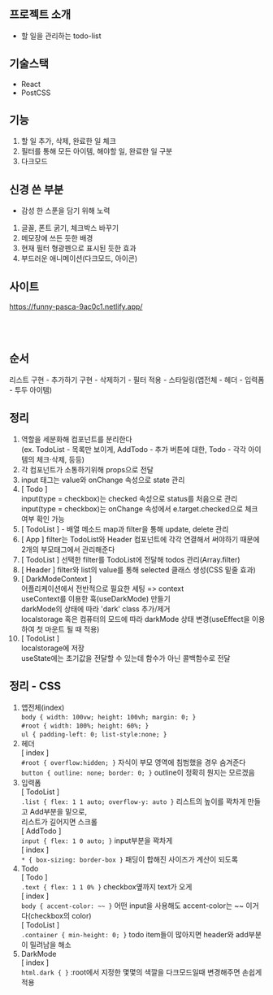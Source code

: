 ## 프로젝트 소개

- 할 일을 관리하는 todo-list

## 기술스택

- React
- PostCSS

## 기능

1. 할 일 추가, 삭제, 완료한 일 체크
2. 필터를 통해 모든 아이템, 해야할 일, 완료한 일 구분
3. 다크모드

## 신경 쓴 부분

- 감성 한 스푼을 담기 위해 노력

1. 글꼴, 폰트 굵기, 체크박스 바꾸기
2. 메모장에 쓰든 듯한 배경
3. 현재 필터 형광펜으로 표시된 듯한 효과
4. 부드러운 애니메이션(다크모드, 아이콘)

## 사이트

https://funny-pasca-9ac0c1.netlify.app/

<br/>
<br/>

## 순서

리스트 구현 - 추가하기 구현 - 삭제하기 - 필터 적용 - 스타일링(앱전체 - 헤더 - 입력폼 - 투두 아이템)

## 정리

1. 역할을 세분화해 컴포넌트를 분리한다  
   (ex. TodoList - 목록만 보이게, AddTodo - 추가 버튼에 대한, Todo - 각각 아이템의 체크·삭제, 등등)
2. 각 컴포넌트가 소통하기위해 props으로 전달
3. input 태그는 value와 onChange 속성으로 state 관리
4. [ Todo ]  
   input(type = checkbox)는 checked 속성으로 status를 처음으로 관리  
   input(type = checkbox)는 onChange 속성에서 e.target.checked으로 체크 여부 확인 가능
5. [ TodoList ] - 배열 메소드 map과 filter을 통해 update, delete 관리
6. [ App ] filter는 TodoList와 Header 컴포넌트에 각각 연결해서 써야하기 때문에 2개의 부모태그에서 관리해준다
7. [ TodoList ] 선택한 filter를 TodoList에 전달해 todos 관리(Array.filter)
8. [ Header ] filter와 list의 value를 통해 selected 클래스 생성(CSS 밑줄 효과)
9. [ DarkModeContext ]  
   어플리케이션에서 전반적으로 필요한 세팅 => context  
   useContext를 이용한 훅(useDarkMode) 만들기  
   darkMode의 상태에 따라 'dark' class 추가/제거  
   localstorage 혹은 컴퓨터의 모드에 따라 darkMode 상태 변경(useEffect을 이용하여 첫 마운트 될 때 적용)
10. [ TodoList ]  
    localstorage에 저장  
    useState에는 초기값을 전달할 수 있는데 함수가 아닌 콜백함수로 전달

## 정리 - CSS

1. 앱전체(index)  
   `body { width: 100vw; height: 100vh; margin: 0; }`  
   `#root { width: 100%; height: 60%; }`  
   `ul { padding-left: 0; list-style:none; }`
2. 헤더  
   [ index ]  
   `#root { overflow:hidden; }` 자식이 부모 영역에 침범했을 경우 숨겨준다  
   `button { outline: none; border: 0; }` outline이 정확히 뭔지는 모르겠음
3. 입력폼  
   [ TodoList ]  
   `.list { flex: 1 1 auto; overflow-y: auto }` 리스트의 높이를 꽉차게 만들고 Add부분을 밑으로,  
   리스트가 길어지면 스크롤  
   [ AddTodo ]  
   `input { flex: 1 0 auto; }` input부분을 꽉차게  
   [ index ]  
   `* { box-sizing: border-box }` 패딩이 합해진 사이즈가 계산이 되도록
4. Todo  
    [ Todo ]  
    `.text { flex: 1 1 0% }` checkbox옆까지 text가 오게  
    [ index ]  
    `body { accent-color: ~~ }` 어떤 input을 사용해도 accent-color는 ~~ 이거다(checkbox의 color)  
    [ TodoList ]  
   `.container { min-height: 0; }` todo item들이 많아지면 header와 add부분이 밀려남을 해소
5. DarkMode  
   [ index ]  
   `html.dark { }` :root에서 지정한 몇몇의 색깔을 다크모드일때 변경해주면 손쉽게 적용
